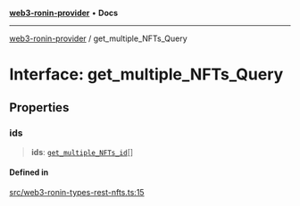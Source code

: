 [**web3-ronin-provider**](../README.md) • **Docs**

***

[web3-ronin-provider](../globals.md) / get\_multiple\_NFTs\_Query

# Interface: get\_multiple\_NFTs\_Query

## Properties

### ids

> **ids**: [`get_multiple_NFTs_id`](get_multiple_NFTs_id.md)[]

#### Defined in

[src/web3-ronin-types-rest-nfts.ts:15](https://github.com/chuacw/web3-ronin-provider/blob/a0101c455e71e221c1f508afff12749e77bf1fd8/src/web3-ronin-types-rest-nfts.ts#L15)

